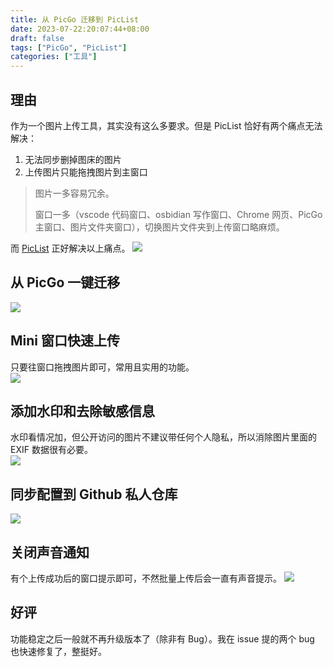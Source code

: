 ```yaml
---
title: 从 PicGo 迁移到 PicList
date: 2023-07-22:20:07:44+08:00
draft: false
tags: ["PicGo", "PicList"]
categories: ["工具"]
---
```


## 理由
作为一个图片上传工具，其实没有这么多要求。但是 PicList 恰好有两个痛点无法解决：
1. 无法同步删掉图床的图片
2. 上传图片只能拖拽图片到主窗口

> 图片一多容易冗余。  
> 
> 窗口一多（vscode 代码窗口、osbidian 写作窗口、Chrome 网页、PicGo 主窗口、图片文件夹窗口），切换图片文件夹到上传窗口略麻烦。

而 [PicList](https://github.com/Kuingsmile/PicList) 正好解决以上痛点。
![](https://s2.loli.net/2023/07/22/2589jiX7uYMGTdB.png)

## 从 PicGo 一键迁移
![](https://s2.loli.net/2023/07/22/alspAJ83v7W1oLu.png)

## Mini 窗口快速上传
只要往窗口拖拽图片即可，常用且实用的功能。  
![](https://s2.loli.net/2023/07/22/p3wsJEFLoQqghnW.png)

## 添加水印和去除敏感信息
水印看情况加，但公开访问的图片不建议带任何个人隐私，所以消除图片里面的 EXIF 数据很有必要。  
![](https://s2.loli.net/2023/07/22/SZDgUiHKkon7fT8.png)

## 同步配置到 Github 私人仓库
![](https://s2.loli.net/2023/07/22/pQn32ZicbuRHtNU.png)

## 关闭声音通知
有个上传成功后的窗口提示即可，不然批量上传后会一直有声音提示。
![](https://s2.loli.net/2023/07/22/RCb6lDYehHBNVwf.png)

## 好评
功能稳定之后一般就不再升级版本了（除非有 Bug）。我在 issue 提的两个 bug 也快速修复了，整挺好。 